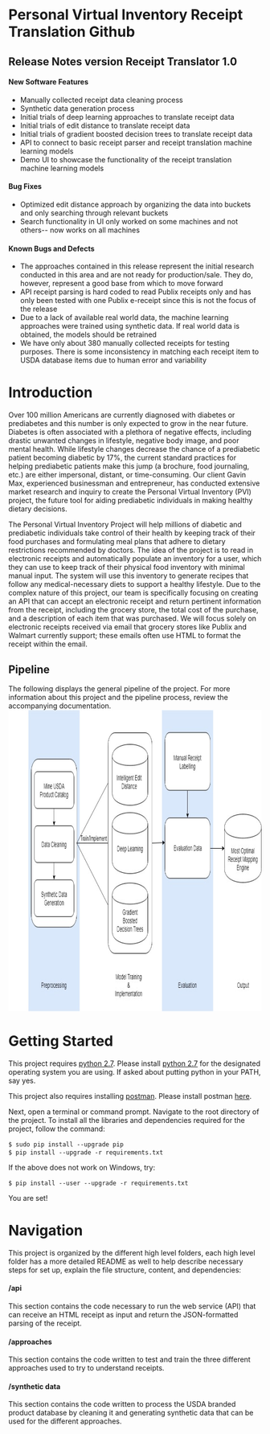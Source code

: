 # Personal Virtual Inventory Receipt Translation Github

## Release Notes version Receipt Translator 1.0

#### New Software Features
* Manually collected receipt data cleaning process
* Synthetic data generation process
* Initial trials of deep learning approaches to translate receipt data
* Initial trials of edit distance to translate receipt data
* Initial trials of gradient boosted decision trees to translate receipt data
* API to connect to basic receipt parser and receipt translation machine learning models
* Demo UI to showcase the functionality of the receipt translation machine learning models

#### Bug Fixes
* Optimized edit distance approach by organizing the data into buckets and only searching through relevant buckets
* Search functionality in UI only worked on some machines and not others-- now works on all machines

#### Known Bugs and Defects
* The approaches contained in this release represent the initial research conducted in this area and are not ready for production/sale. They do, however, represent a good base from which to move forward
* API receipt parsing is hard coded to read Publix receipts only and has only been tested with one Publix e-receipt since this is not the focus of the release
* Due to a lack of available real world data, the machine learning approaches were trained using synthetic data. If real world data is obtained, the models should be retrained
* We have only about 380 manually collected receipts for testing purposes. There is some inconsistency in matching each receipt item to USDA database items due to human error and variability

# Introduction

Over 100 million Americans are currently diagnosed with diabetes or prediabetes and this number is only expected to grow in the near future. Diabetes is often associated with a plethora of negative effects, including drastic unwanted changes in lifestyle, negative body image, and poor mental health. While lifestyle changes decrease the chance of a prediabetic patient becoming diabetic by 17%, the current standard practices for helping prediabetic patients make this jump (a brochure, food journaling, etc.) are either impersonal, distant, or time-consuming. Our client Gavin Max, experienced businessman and entrepreneur, has conducted extensive market research and inquiry to create the Personal Virtual Inventory (PVI) project, the future tool for aiding prediabetic individuals in making healthy dietary decisions.

The Personal Virtual Inventory Project will help millions of diabetic and prediabetic individuals take control of their health by keeping track of their food purchases and formulating meal plans that adhere to dietary restrictions recommended by doctors. The idea of the project is to read in electronic receipts and automatically populate an inventory for a user, which they can use to keep track of their physical food inventory with minimal manual input. The system will use this inventory to generate recipes that follow any medical-necessary diets to support a healthy lifestyle. Due to the complex nature of this project, our team is specifically focusing on creating an API that can accept an electronic receipt and return pertinent information from the receipt, including the grocery store, the total cost of the purchase, and a description of each item that was purchased. We will focus solely on electronic receipts received via email that grocery stores like Publix and Walmart currently support; these emails often use HTML to format the receipt within the email.

## Pipeline

The following displays the general pipeline of the project. For more information about this project and the pipeline process, review the accompanying documentation. 
<img src="imgs/Pipeline_Static.jpg" width="1000" height="600">

# Getting Started

This project requires [python 2.7](https://www.python.org/downloads/release/python-2713/). Please install [python 2.7](https://www.python.org/downloads/release/python-2713/) for the designated operating system you are using. If asked about putting python in your PATH, say yes. 

This project also requires installing [postman](https://www.getpostman.com/downloads/). Please install postman [here](https://www.getpostman.com/downloads/).

Next, open a terminal or command prompt. Navigate to the root directory of the project. To install all the libraries and dependencies required for the project, follow the command:
```
$ sudo pip install --upgrade pip
$ pip install --upgrade -r requirements.txt
```
If the above does not work on Windows, try:
```
$ pip install --user --upgrade -r requirements.txt
```
You are set!


# Navigation

This project is organized by the different high level folders, each high level folder has a more detailed README as well to help describe necessary steps for set up, explain the file structure, content, and dependencies: 

#### /api
This section contains the code necessary to run the web service (API) that can receive an HTML receipt as input and return the JSON-formatted parsing of the receipt.
#### /approaches
This section contains the code written to test and train the three different approaches used to try to understand receipts.
#### /synthetic data 
This section contains the code written to process the USDA branded product database by cleaning it and generating synthetic data that can be used for the different approaches.
